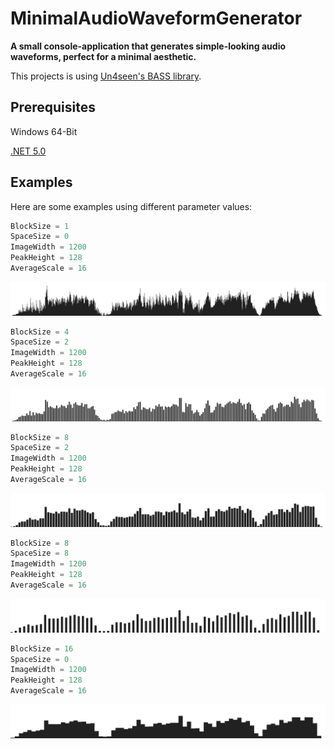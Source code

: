 # MinimalAudioWaveformGenerator
<p align="centre">
<b>A small console-application that generates simple-looking audio waveforms, perfect for a minimal aesthetic.</b>
</p>

This projects is using [Un4seen's BASS library](http://www.un4seen.com/).

## Prerequisites

Windows 64-Bit

[.NET 5.0](https://dotnet.microsoft.com/download/dotnet/5.0)

## Examples
Here are some examples using different parameter values:

``` csharp
BlockSize = 1
SpaceSize = 0
ImageWidth = 1200
PeakHeight = 128
AverageScale = 16
```

<p align="center">
  <img src="assets/1, 0, 1200, 128, 16.png">
</p>

``` csharp
BlockSize = 4
SpaceSize = 2
ImageWidth = 1200
PeakHeight = 128
AverageScale = 16
```

<p align="center">
  <img src="assets/4, 2, 1200, 128, 16.png">
</p>

``` csharp
BlockSize = 8
SpaceSize = 2
ImageWidth = 1200
PeakHeight = 128
AverageScale = 16
```

<p align="center">
  <img src="assets/8, 2, 1200, 128, 16.png">
</p>

``` csharp
BlockSize = 8
SpaceSize = 8
ImageWidth = 1200
PeakHeight = 128
AverageScale = 16
```

<p align="center">
  <img src="assets/8, 8, 1200, 128, 16.png">
</p>

``` csharp
BlockSize = 16
SpaceSize = 0
ImageWidth = 1200
PeakHeight = 128
AverageScale = 16
```

<p align="center">
  <img src="assets/16, 0, 1200, 128, 16.png">
</p>
